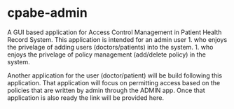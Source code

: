 # cpabe-admin

A GUI based application for Access Control Management in Patient Health Record System. 
This application is intended for an admin user 
          1. who enjoys the privelage of adding users (doctors/patients) into the system.
          1. who enjoys the privelage of policy management (add/delete policy) in the system.
          
Another application for the user (doctor/patient) will be build following this application. That application will focus on permitting access based on the policies that are written by admin through the ADMIN app. Once that application is also ready the link will be provided here.

